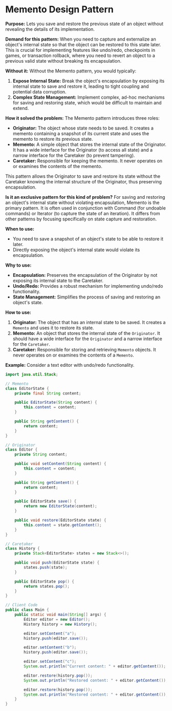 # Memento Design Pattern

**Purpose:** Lets you save and restore the previous state of an object without revealing the details of its implementation.

**Demand for this pattern:**
When you need to capture and externalize an object's internal state so that the object can be restored to this state later. This is crucial for implementing features like undo/redo, checkpoints in games, or transaction rollback, where you need to revert an object to a previous valid state without breaking its encapsulation.

**Without it:**
Without the Memento pattern, you would typically:
1.  **Expose Internal State:** Break the object's encapsulation by exposing its internal state to save and restore it, leading to tight coupling and potential data corruption.
2.  **Complex State Management:** Implement complex, ad-hoc mechanisms for saving and restoring state, which would be difficult to maintain and extend.

**How it solved the problem:**
The Memento pattern introduces three roles:
*   **Originator:** The object whose state needs to be saved. It creates a memento containing a snapshot of its current state and uses the memento to restore its previous state.
*   **Memento:** A simple object that stores the internal state of the Originator. It has a wide interface for the Originator (to access all state) and a narrow interface for the Caretaker (to prevent tampering).
*   **Caretaker:** Responsible for keeping the memento. It never operates on or examines the contents of the memento.

This pattern allows the Originator to save and restore its state without the Caretaker knowing the internal structure of the Originator, thus preserving encapsulation.

**Is it an exclusive pattern for this kind of problem?**
For saving and restoring an object's internal state without violating encapsulation, Memento is the primary pattern. It is often used in conjunction with Command (for undoable commands) or Iterator (to capture the state of an iteration). It differs from other patterns by focusing specifically on state capture and restoration.

**When to use:**
*   You need to save a snapshot of an object's state to be able to restore it later.
*   Directly exposing the object's internal state would violate its encapsulation.

**Why to use:**
*   **Encapsulation:** Preserves the encapsulation of the Originator by not exposing its internal state to the Caretaker.
*   **Undo/Redo:** Provides a robust mechanism for implementing undo/redo functionality.
*   **State Management:** Simplifies the process of saving and restoring an object's state.

**How to use:**
1.  **Originator:** The object that has an internal state to be saved. It creates a `Memento` and uses it to restore its state.
2.  **Memento:** An object that stores the internal state of the `Originator`. It should have a wide interface for the `Originator` and a narrow interface for the `Caretaker`.
3.  **Caretaker:** Responsible for storing and retrieving `Memento` objects. It never operates on or examines the contents of a `Memento`.

**Example:**
Consider a text editor with undo/redo functionality.

```java
import java.util.Stack;

// Memento
class EditorState {
    private final String content;

    public EditorState(String content) {
        this.content = content;
    }

    public String getContent() {
        return content;
    }
}

// Originator
class Editor {
    private String content;

    public void setContent(String content) {
        this.content = content;
    }

    public String getContent() {
        return content;
    }

    public EditorState save() {
        return new EditorState(content);
    }

    public void restore(EditorState state) {
        this.content = state.getContent();
    }
}

// Caretaker
class History {
    private Stack<EditorState> states = new Stack<>();

    public void push(EditorState state) {
        states.push(state);
    }

    public EditorState pop() {
        return states.pop();
    }
}

// Client Code
public class Main {
    public static void main(String[] args) {
        Editor editor = new Editor();
        History history = new History();

        editor.setContent("a");
        history.push(editor.save());

        editor.setContent("b");
        history.push(editor.save());

        editor.setContent("c");
        System.out.println("Current content: " + editor.getContent());

        editor.restore(history.pop());
        System.out.println("Restored content: " + editor.getContent());

        editor.restore(history.pop());
        System.out.println("Restored content: " + editor.getContent());
    }
}
```